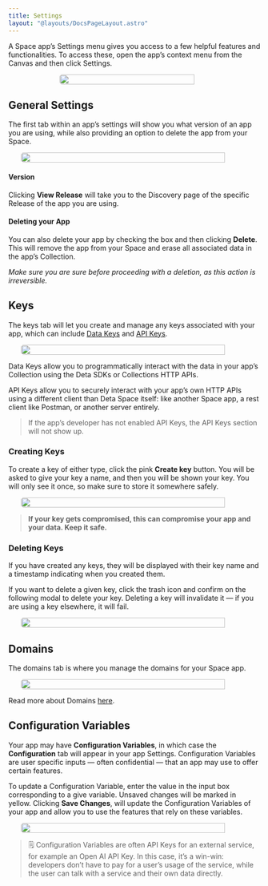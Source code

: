 ```yaml
---
title: Settings
layout: "@layouts/DocsPageLayout.astro"
---
```


A Space app’s Settings menu gives you access to a few helpful features and functionalities. To access these, open the app’s context menu from the Canvas and then click Settings.

<div style="display:flex; justify-content: center;"><img style="border-radius: 5px; width: 90%; max-width:300px;" src="/docs_assets/use/settings-1.png"/></div>

## General Settings

The first tab within an app’s settings will show you what version of an app you are using, while also providing an option to delete the app from your Space.

<div style="display:flex; justify-content: center;"><img style="border-radius: 5px; width: 90%; max-width:600px;" src="/docs_assets/use/settings-2.png"/></div>

#### Version

Clicking **View Release** will take you to the Discovery page of the specific Release of the app you are using.

#### Deleting your App

You can also delete your app by checking the box and then clicking **Delete**. This will remove the app from your Space and erase all associated data in the app’s Collection.

*Make sure you are sure before proceeding with a deletion, as this action is irreversible.*

## Keys

The keys tab will let you create and manage any keys associated with your app, which can include [Data Keys](/docs/en/use/your-data/collections#data-keys) and [API Keys](/docs/en/use/space-apps/using-space-apps#api-keys).

<div style="display:flex; justify-content: center;"><img style="border-radius: 5px; width: 90%; max-width:600px;" src="/docs_assets/use/settings-3.png"/></div>

Data Keys allow you to programmatically interact with the data in your app’s Collection using the Deta SDKs or Collections HTTP APIs.

API Keys allow you to securely interact with your app’s own HTTP APIs using a different client than Deta Space itself: like another Space app, a rest client like Postman, or another server entirely.

> If the app’s developer has not enabled API Keys, the API Keys section will not show up.

### Creating Keys

To create a key of either type, click the pink **Create key** button. You will be asked to give your key a name, and then you will be shown your key. You will only see it once, so make sure to store it somewhere safely.

<div style="display:flex; justify-content: center;"><img style="border-radius: 5px; width: 90%; max-width:600px;" src="/docs_assets/use/settings-4.png"/></div>

> **If your key gets compromised, this can compromise your app and your data. Keep it safe.**

### Deleting Keys

If you have created any keys, they will be displayed with their key name and a timestamp indicating when you created them.

If you want to delete a given key, click the trash icon and confirm on the following modal to delete your key. Deleting a key will invalidate it — if you are using a key elsewhere, it will fail.

<div style="display:flex; justify-content: center;"><img style="border-radius: 5px; width: 90%; max-width:600px;" src="/docs_assets/use/settings-5.png"/></div>

## Domains

The domains tab is where you manage the domains for your Space app.

<div style="display:flex; justify-content: center;"><img style="border-radius: 5px; width: 90%; max-width:600px;" src="/docs_assets/use/settings-6.png"/></div>

Read more about Domains [here](/docs/en/use/space-apps/domains).

## Configuration Variables

Your app may have **Configuration Variables**, in which case the **Configuration** tab will appear in your app Settings. Configuration Variables are user specific inputs — often confidential — that an app may use to offer certain features.

To update a Configuration Variable, enter the value in the input box corresponding to a give variable. Unsaved changes will be marked in yellow. Clicking **Save Changes**, will update the Configuration Variables of your app and allow you to use the features that rely on these variables.

<div style="display:flex; justify-content: center;"><img style="border-radius: 5px; width: 90%; max-width:600px;" src="/docs_assets/use/settings-7.png"/></div>


> 🗒️ Configuration Variables are often API Keys for an external service, for example an Open AI API Key. In this case, it’s a win-win: developers don’t have to pay for a user’s usage of the service, while the user can talk with a service and their own data directly.
